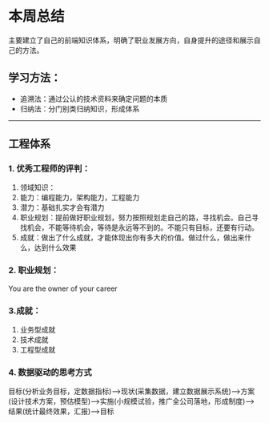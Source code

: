 # 本周总结

主要建立了自己的前端知识体系，明确了职业发展方向，自身提升的途径和展示自己的方法。

## 学习方法：

- 追溯法：通过公认的技术资料来确定问题的本质
- 归纳法：分门别类归纳知识，形成体系

------



## 工程体系

### 1. 优秀工程师的评判：

1. 领域知识：
2. 能力：编程能力，架构能力，工程能力
3. 潜力：基础扎实才会有潜力
4. 职业规划：提前做好职业规划，努力按照规划走自己的路，寻找机会。自己寻找机会，不能等待机会，等待是永远等不到的。不能只有目标，还要有行动。
5. 成就：做出了什么成就，才能体现出你有多大的价值。做过什么，做出来什么，达到什么效果

### 2. 职业规划：

You are the owner of your career

### 3.成就：

1. 业务型成就
2. 技术成就
3. 工程型成就

### 4. 数据驱动的思考方式

目标(分析业务目标，定数据指标)——>现状(采集数据，建立数据展示系统)——>方案(设计技术方案，预估模型)——>实施(小规模试验，推广全公司落地，形成制度)——>结果(统计最终效果，汇报)——>目标


